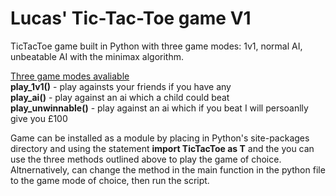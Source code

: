 # Lucas' Tic-Tac-Toe game V1
TicTacToe game built in Python with three game modes: 1v1, normal AI, unbeatable AI with the minimax algorithm.

<ins>Three game modes avaliable</ins>
<br>
**play_1v1()** - play againsts your friends if you have any
<br>
**play_ai()** - play against an ai which a child could beat
<br>
**play_unwinnable()** - play against an ai which if you beat I will persoanlly give you £100
<br>

Game can be installed as a module by placing in Python's site-packages directory and using the statement **import TicTacToe as T** and the you can use the three methods outlined above to play the game of choice. Altnernatively, can change the method in the main function in the python file to the game mode of choice, then run the script.
